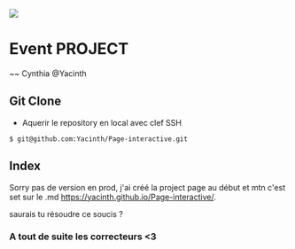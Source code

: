 ![](https://media0.giphy.com/media/2zeji2UedvZzvIZ45N/giphy.gif?cid=3640f6095c4a8a4d6b6958366767066f)

# Event PROJECT

~~ Cynthia @Yacinth

## Git Clone

-   Aquerir le repository en local avec clef SSH

```
$ git@github.com:Yacinth/Page-interactive.git
```

## Index

Sorry pas de version en prod, j'ai créé la project page au début et mtn c'est set sur le .md
https://yacinth.github.io/Page-interactive/.

saurais tu résoudre ce soucis ?

### A tout de suite les correcteurs <3
